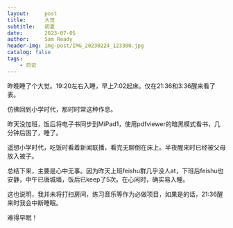 ```yaml
---
layout:     post
title:      大觉
subtitle:   初夏
date:       2023-07-05
author:     Sam Ready
header-img: img-post/IMG_20230224_123300.jpg
catalog: false
tags:
    - 日记
---
```


昨晚睡了个大觉。19:20左右入睡，早上7:02起床。仅在21:36和3:36醒来看了表。

仿佛回到小学时代，那时时常这种作息。

昨天没加班，饭后将电子书同步到MiPad1，使用pdfviewer的暗黑模式看书，几分钟后困了，睡了。

遥想小学时代，吃饭时看着新闻联播，看完无聊倒在床上。半夜醒来时已经被父母放入被子。

总结下来，主要是心中无事。因为昨天上班feishu群几乎没人at，下班后feishu也安静，中午已唐城墙，饭后已keep了5次。在心闲时，确实易入睡。

这也说明，我并未将打扫房间，练习音乐等作为必做项目，如果是的话，21:36醒来时我会中断睡眠。

难得早眠！